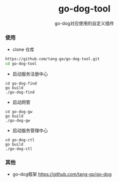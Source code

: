 <h1 align="center">go-dog-tool</h1>
<div align="center">
go-dog对应使用的自定义插件
</div>

### 使用

- clone 仓库
```bash
https://github.com/tang-go/go-dog-tool.git
cd go-dog-tool
```

- 启动服务注册中心
```
cd go-dog-find
go build
./go-dog-find
```

- 启动网管
```
cd go-dog-gw
go build
./go-dog-gw
```

- 启动服务管理中心
```
cd go-dog-ctl
go build
./go-dog-ctl
```


### 其他

- go-dog框架 https://github.com/tang-go/go-dog
